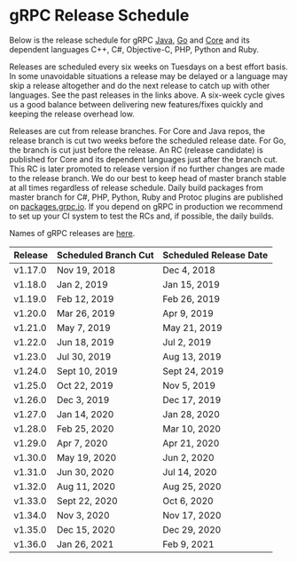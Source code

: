 # gRPC Release Schedule

Below is the release schedule for gRPC [Java](https://github.com/grpc/grpc-java/releases), [Go](https://github.com/grpc/grpc-go/releases) and [Core](https://github.com/grpc/grpc/releases) and its  dependent languages C++, C#, Objective-C, PHP, Python and Ruby.

Releases are scheduled every six weeks on Tuesdays on a best effort basis. In some unavoidable situations a release may be delayed or a language may skip a release altogether and do the next release to catch up with other languages. See the past releases in the links above. A six-week cycle gives us a good balance between delivering new features/fixes quickly and keeping the release overhead low.

Releases are cut from release branches. For Core and Java repos, the release branch is cut two weeks before the scheduled release date. For Go, the branch is cut just before the release. An RC (release candidate) is published for Core and its dependent languages just after the branch cut. This RC is later promoted to release version if no further changes are made to the release branch. We do our best to keep head of master branch stable at all times regardless of release schedule. Daily build packages from master branch for C#, PHP, Python, Ruby and Protoc plugins are published on [packages.grpc.io](https://packages.grpc.io/). If you depend on gRPC in production we recommend to set up your CI system to test the RCs and, if possible, the daily builds.

Names of gRPC releases are [here](https://github.com/grpc/grpc/blob/master/doc/g_stands_for.md).

Release |Scheduled Branch Cut|Scheduled Release Date
--------|--------------------|-------------
v1.17.0 |Nov 19, 2018   |Dec 4, 2018
v1.18.0 |Jan 2, 2019   |Jan 15, 2019
v1.19.0 |Feb 12, 2019   |Feb 26, 2019
v1.20.0 |Mar 26, 2019   |Apr 9, 2019
v1.21.0 |May 7, 2019   |May 21, 2019
v1.22.0 |Jun 18, 2019   |Jul 2, 2019
v1.23.0 |Jul 30, 2019   |Aug 13, 2019
v1.24.0 |Sept 10, 2019   |Sept 24, 2019
v1.25.0 |Oct 22, 2019   |Nov 5, 2019
v1.26.0 |Dec 3, 2019   |Dec 17, 2019
v1.27.0 |Jan 14, 2020	|Jan 28, 2020
v1.28.0 |Feb 25, 2020	|Mar 10, 2020
v1.29.0 |Apr 7, 2020 |Apr 21, 2020
v1.30.0 |May 19, 2020	|Jun 2, 2020
v1.31.0 |Jun 30, 2020	|Jul 14, 2020
v1.32.0 |Aug 11, 2020	|Aug 25, 2020
v1.33.0 |Sept 22, 2020 |Oct 6, 2020
v1.34.0 |Nov 3, 2020 |Nov 17, 2020
v1.35.0 |Dec 15, 2020 |Dec 29, 2020
v1.36.0 |Jan 26, 2021	|Feb 9, 2021
